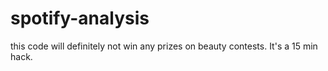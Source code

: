 # spotify-analysis

this code will definitely not win any prizes on beauty contests. It's a 15 min hack.
